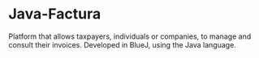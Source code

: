 # Java-Factura

Platform that allows taxpayers, individuals or companies, to manage and consult their invoices. Developed in BlueJ, using the Java language.
